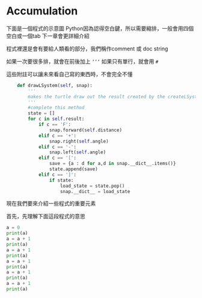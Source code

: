 Accumulation 
======



下面是一個程式的示意圖
Python因為認得空白鍵，所以需要縮排，一般會用四個空白或一個tab
下一章會更詳細介紹

程式裡還是會有要給人類看的部分，我們稱作comment 或 doc string

如果一次要很多排，就會在前後加上 `‘‘‘` 
如果只有單行，就會用 `#`

這些附註可以讓未來看自己寫的東西時，不會完全不懂


```python
    def drawLSystem(self, snap):
        '''
        makes the turtle draw out the result created by the createLSystem function
        '''
        #complete this method
        state = []
        for c in self.result:
            if c == 'F':
                snap.forward(self.distance)
            elif c == '+':
                snap.right(self.angle)
            elif c == '-':
                snap.left(self.angle)
            elif c == '[':
                save = {a : d for a,d in snap.__dict__.items()}
                state.append(save)
            elif c == ']':
                if state:
                    load_state = state.pop()
                    snap.__dict__ = load_state
```



現在我們要來介紹一些程式的重要元素

首先，先理解下面這段程式的意思


```python
a = 0
print(a)
a = a + 1
print(a)
a = a + 1
print(a)
a = a + 1
print(a)
a = a + 1
print(a)
a = a + 1
print(a)
```


















